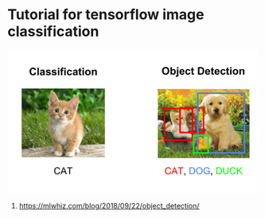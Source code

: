 # Tutorial for tensorflow image classification 
![Alt text](img_info/id1.png)



1. https://mlwhiz.com/blog/2018/09/22/object_detection/
